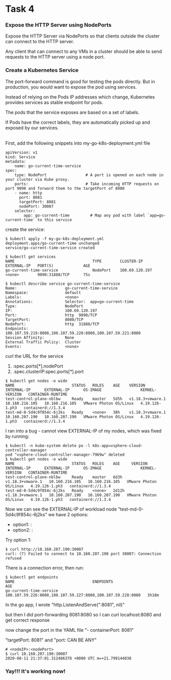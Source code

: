 # Task 4
### Expose the HTTP Server using NodePorts
Expose the HTTP Server via NodePorts so that clients outside the cluster can connect to the HTTP server. 

Any client that can connect to any VMs in a cluster should be able to send requests to the HTTP server using a node port.

### Create a Kubernetes Service
The port-forward command is good for testing the pods directly. But in production, you would want to expose the pod using services.

Instead of relying on the Pods IP addresses which change, Kubernetes provides services as stable endpoint for pods.

The pods that the service exposes are based on a set of labels. 

If Pods have the correct labels, they are automatically picked up and exposed by our services.

<br>
First, add the following snippets into my-go-k8s-deployment.yml file

```
apiVersion: v1
kind: Service                   
metadata:
    name: go-current-time-service   
spec:
    type: NodePort                 # A port is opened on each node in your cluster via Kube proxy.
    ports:                         # Take incoming HTTP requests on port 9090 and forward them to the targetPort of 8080
    - name: http
      port: 8081
      targetPort: 8081
      nodePort: 30007
    selector:
        app: go-current-time         # Map any pod with label `app=go-current-time` to this service
```

create the service:

```
$ kubectl apply -f my-go-k8s-deployment.yml
deployment.apps/go-current-time unchanged
service/go-current-time-service created

$ kubectl get services
NAME                                  TYPE        CLUSTER-IP       EXTERNAL-IP   PORT(S)             AGE
go-current-time-service               NodePort    100.69.120.197   <none>        9090:31888/TCP      75s

$ kubectl describe service go-current-time-service
Name:                     go-current-time-service
Namespace:                default
Labels:                   <none>
Annotations:              Selector:  app=go-current-time
Type:                     NodePort
IP:                       100.69.120.197
Port:                     http  9090/TCP
TargetPort:               8080/TCP
NodePort:                 http  31888/TCP
Endpoints:                100.107.59.219:8080,100.107.59.220:8080,100.107.59.221:8080
Session Affinity:         None
External Traffic Policy:  Cluster
Events:                   <none>
```

curl the URL for the service

1. <NodeIP>:spec.ports[*].nodePort 
2. .spec.clusterIP:spec.ports[*].port

```
$ kubectl get nodes -o wide
NAME                         STATUS   ROLES    AGE    VERSION            INTERNAL-IP      EXTERNAL-IP      OS-IMAGE                 KERNEL-VERSION   CONTAINER-RUNTIME
test-control-plane-nblbw     Ready    master   5d5h   v1.18.3+vmware.1   10.160.216.105   10.160.216.105   VMware Photon OS/Linux   4.19.126-1.ph3   containerd://1.3.4
test-md-0-5d4c9f854c-6j2ks   Ready    <none>   38h    v1.18.3+vmware.1   10.160.207.190   10.160.207.190   VMware Photon OS/Linux   4.19.126-1.ph3   containerd://1.3.4
```

I ran into a bug - cannot view EXTERNAL-IP of my nodes, which was fixed by running:
```
$ kubectl -n kube-system delete po -l k8s-app=vsphere-cloud-controller-manager
pod "vsphere-cloud-controller-manager-7969w" deleted
$ kubectl get nodes -o wide
NAME                         STATUS   ROLES    AGE     VERSION            INTERNAL-IP      EXTERNAL-IP      OS-IMAGE                 KERNEL-VERSION   CONTAINER-RUNTIME
test-control-plane-nblbw     Ready    master   6d3h    v1.18.3+vmware.1   10.160.216.105   10.160.216.105   VMware Photon OS/Linux   4.19.126-1.ph3   containerd://1.3.4
test-md-0-5d4c9f854c-6j2ks   Ready    <none>   2d12h   v1.18.3+vmware.1   10.160.207.190   10.160.207.190   VMware Photon OS/Linux   4.19.126-1.ph3   containerd://1.3.4
```

Now we can see the EXTERNAL-IP of workload node "test-md-0-5d4c9f854c-6j2ks"
we have 2 options:
- option1: <nodeIP>:<nodePort>
- option2: <ClusterIP>:<port>

Try option 1:
```
$ curl http://10.160.207.190:30007
curl: (7) Failed to connect to 10.160.207.190 port 30007: Connection refused
```

There is a connection error, then run:
```
$ kubectl get endpoints
NAME                                  ENDPOINTS                                                     AGE
go-current-time-service               100.107.59.226:8080,100.107.59.227:8080,100.107.59.228:8080   3h18m
```
In the go app, I wrote "http.ListenAndServe(":8081", nil)"

but then I did port-forwarding 8081:8080 so I can curl localhost:8080 and get correct response

now change the port in the YAML file "- containerPort: 8081"

"targetPort: 8081" and "port: CAN BE ANY"

```
# <nodeIP>:<nodePort>
$ curl 10.160.207.190:30007
2020-08-11 21:37:01.312486378 +0000 UTC m=+21.799144038
```

### Yay!!! It's working now!
